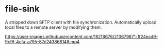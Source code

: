 # file-sink

A stripped down SFTP client with file synchronization. Automatically upload
local files to a remote server by modifying them.

https://user-images.githubusercontent.com/16218676/210679671-ff24ead9-9c9f-4cfa-a795-87d243868146.mp4
